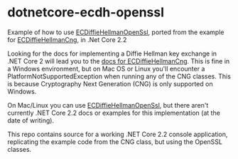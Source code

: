 # dotnetcore-ecdh-openssl
Example of how to use [ECDiffieHellmanOpenSsl](https://docs.microsoft.com/en-us/dotnet/api/system.security.cryptography.ecdiffiehellmanopenssl?view=netcore-2.2), ported from the example for [ECDiffieHellmanCng](https://docs.microsoft.com/en-us/dotnet/api/system.security.cryptography.ecdiffiehellmancng?view=netcore-2.2), in .Net Core 2.2

Looking for the docs for implementing a Diffie Hellman key exchange in .NET Core 2 will lead you to the [docs for ECDiffieHellmanCng](https://docs.microsoft.com/en-us/dotnet/api/system.security.cryptography.ecdiffiehellmancng?view=netcore-2.2). This is fine in a Windows environment, but on Mac OS or Linux you'll encounter a PlatformNotSupportedException when running any of the CNG classes. This is because Cryptography Next Generation (CNG) is only supported on Windows.

On Mac/Linux you can use [ECDiffieHellmanOpenSsl](https://docs.microsoft.com/en-us/dotnet/api/system.security.cryptography.ecdiffiehellmanopenssl?view=netcore-2.2), but there aren't currently .NET Core 2.2 docs or examples for this implementation (at the date of writing). 

This repo contains source for a working .NET Core 2.2 console application, replicating the example code from the CNG class, but using the OpenSSL classes.
